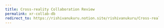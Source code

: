 ```yaml
---
title: Cross-reality Collaboration Review
permalink: xr-collab-db
redirect_to: https://rishivanukuru.notion.site/rishivanukuru/Cross-reality-Collaboration-Database-87ad83962e354eae8a7c381c3553a7c4
---
```

